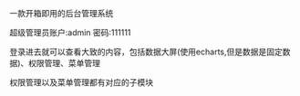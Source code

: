 一款开箱即用的后台管理系统

超级管理员账户:admin 密码:111111

登录进去就可以查看大致的内容，包括数据大屏(使用echarts,但是数据是固定数据)、权限管理、菜单管理

权限管理以及菜单管理都有对应的子模块
